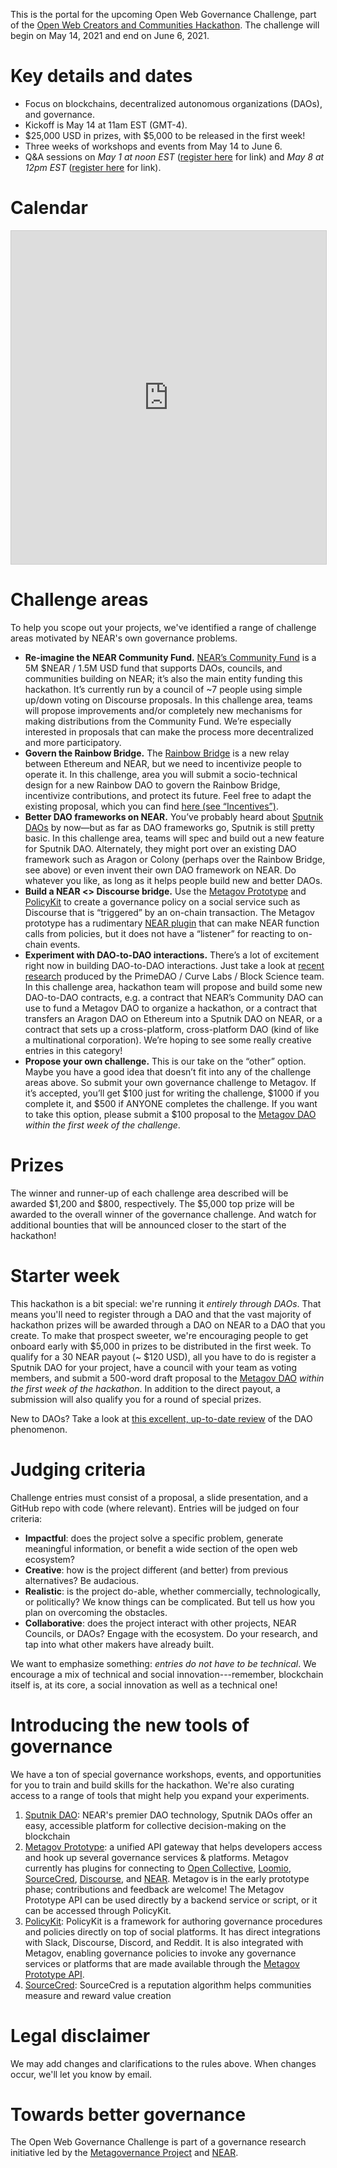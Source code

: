 This is the portal for the upcoming Open Web Governance Challenge, part of the [Open Web Creators and Communities Hackathon](http://summit.openweb.community/). The challenge will begin on May 14, 2021 and end on June 6, 2021.

# Key details and dates

* Focus on blockchains, decentralized autonomous organizations (DAOs), and governance.
* Kickoff is May 14 at 11am EST (GMT-4).
* $25,000 USD in prizes, with $5,000 to be released in the first week!
* Three weeks of workshops and events from May 14 to June 6.
* Q&A sessions on _May 1 at noon EST_ ([register here](https://stanford.zoom.us/meeting/register/tJYvc-Ctpz8jG9x4VO3zOQZgaVLABZ6-H8Rw) for link) and _May 8 at 12pm EST_ ([register here](https://stanford.zoom.us/meeting/register/tJEocOivqjwpGNIxZKvw_wLT3f7BXkck8LrC) for link).

# Calendar

<iframe class="airtable-embed" src="https://airtable.com/embed/shryU24x71Du3IBq1?backgroundColor=pink&viewControls=on" frameborder="0" onmousewheel="" width="100%" height="533" style="background: transparent; border: 1px solid #ccc;"></iframe>

# Challenge areas
To help you scope out your projects, we've identified a range of challenge areas motivated by NEAR's own governance problems.

* **Re-imagine the NEAR Community Fund.** [NEAR’s Community Fund](https://gov.near.org/t/community-fund-i-wiki/139) is a 5M $NEAR / 1.5M USD fund that supports DAOs, councils, and communities building on NEAR; it’s also the main entity funding this hackathon. It’s currently run by a council of ~7 people using simple up/down voting on Discourse proposals. In this challenge area, teams will propose improvements and/or completely new mechanisms for making distributions from the Community Fund. We’re especially interested in proposals that can make the process more decentralized and more participatory.
* **Govern the Rainbow Bridge.** The [Rainbow Bridge](https://near.org/blog/the-rainbow-bridge-is-live/) is a new relay between Ethereum and NEAR, but we need to incentivize people to operate it. In this challenge, area you will submit a socio-technical design for a new Rainbow DAO to govern the Rainbow Bridge, incentivize contributions, and protect its future. Feel free to adapt the existing proposal, which you can find [here (see “Incentives”)](https://near.org/blog/eth-near-rainbow-bridge/).
* **Better DAO frameworks on NEAR.** You’ve probably heard about [Sputnik DAOs](https://gov.near.org/t/launching-sputnik-daos/451) by now—but as far as DAO frameworks go, Sputnik is still pretty basic. In this challenge area, teams will spec and build out a new feature for Sputnik DAO. Alternately, they might port over an existing DAO framework such as Aragon or Colony (perhaps over the Rainbow Bridge, see above) or even invent their own DAO framework on NEAR. Do whatever you like, as long as it helps people build new and better DAOs.
* **Build a NEAR <> Discourse bridge.** Use the [Metagov Prototype](http://docs.metagov.org/) and [PolicyKit](https://policykit.readthedocs.io/en/latest/) to create a governance policy on a social service such as Discourse that is “triggered” by an on-chain transaction. The Metagov prototype has a rudimentary [NEAR plugin](https://github.com/metagov/metagov-prototype/tree/master/metagov/metagov/plugins/near) that can make NEAR function calls from policies, but it does not have a “listener” for reacting to on-chain events.
* **Experiment with DAO-to-DAO interactions.** There’s a lot of excitement right now in building DAO-to-DAO interactions. Just take a look at [recent research](https://medium.com/primedao/conceptual-models-for-dao2dao-relations-ac2b2d3cc84d) produced by the PrimeDAO / Curve Labs / Block Science team. In this challenge area, hackathon team will propose and build some new DAO-to-DAO contracts, e.g. a contract that NEAR’s Community DAO can use to fund a Metagov DAO to organize a hackathon, or a contract that transfers an Aragon DAO on Ethereum into a Sputnik DAO on NEAR, or a contract that sets up a cross-platform, cross-platform DAO (kind of like a multinational corporation). We’re hoping to see some really creative entries in this category!
* **Propose your own challenge.** This is our take on the “other” option. Maybe you have a good idea that doesn’t fit into any of the challenge areas above. So submit your own governance challenge to Metagov. If it’s accepted, you’ll get $100 just for writing the challenge, $1000 if you complete it, and $500 if ANYONE completes the challenge. If you want to take this option, please submit a $100 proposal to the [Metagov DAO](https://sputnik.fund/#/metagov.sputnikdao.near) *within the first week of the challenge*.

# Prizes
The winner and runner-up of each challenge area described will be awarded $1,200 and $800, respectively. The $5,000 top prize will be awarded to the overall winner of the governance challenge. And watch for additional bounties that will be announced closer to the start of the hackathon!

# Starter week
This hackathon is a bit special: we're running it *entirely through DAOs*. That means you'll need to register through a DAO and that the vast majority of hackathon prizes will be awarded through a DAO on NEAR to a DAO that you create. To make that prospect sweeter, we're encouraging people to get onboard early with $5,000 in prizes to be distributed in the first week. To qualify for a 30 NEAR payout (~ $120 USD), all you have to do is register a Sputnik DAO for your project, have a council with your team as voting members, and submit a 500-word draft proposal to the [Metagov DAO](https://sputnik.fund/#/metagov.sputnikdao.near) *within the first week of the hackathon*. In addition to the direct payout, a submission will also qualify you for a round of special prizes.

New to DAOs? Take a look at [this excellent, up-to-date review](https://www.notboring.co/p/the-dao-of-daos) of the DAO phenomenon.

# Judging criteria
Challenge entries must consist of a proposal, a slide presentation, and a GitHub repo with code (where relevant). Entries will be judged on four criteria:

* **Impactful**: does the project solve a specific problem, generate meaningful information, or benefit a wide section of the open web ecosystem?
* **Creative**: how is the project different (and better) from previous alternatives? Be audacious.
* **Realistic**: is the project do-able, whether commercially, technologically, or politically? We know things can be complicated. But tell us how you plan on overcoming the obstacles.
* **Collaborative**: does the project interact with other projects, NEAR Councils, or DAOs? Engage with the ecosystem. Do your research, and tap into what other makers have already built. 

We want to emphasize something: *entries do not have to be technical*. We encourage a mix of technical and social innovation---remember, blockchain itself is, at its core, a social innovation as well as a technical one!

# Introducing the new tools of governance
We have a ton of special governance workshops, events, and opportunities for you to train and build skills for the hackathon. We're also curating access to a range of tools that might help you expand your experiments.

1. [Sputnik DAO](https://sputnik.fund/): NEAR's premier DAO technology, Sputnik DAOs offer an easy, accessible platform for collective decision-making on the blockchain
2. [Metagov Prototype](http://docs.metagov.org/): a unified API gateway that helps developers access and hook up several governance services & platforms. Metagov currently has plugins for connecting to [Open Collective](https://opencollective.com/), [Loomio](https://www.loomio.org/), [SourceCred](https://sourcecred.io), [Discourse](https://www.discourse.org/), and [NEAR](https://docs.near.org/). Metagov is in the early prototype phase; contributions and feedback are welcome! The Metagov Prototype API can be used directly by a backend service or script, or it can be accessed through PolicyKit.
3. [PolicyKit](https://www.policykit.org): PolicyKit is a framework for authoring governance procedures and policies directly on top of social platforms. It has direct integrations with Slack, Discourse, Discord, and Reddit. It is also integrated with Metagov, enabling governance policies to invoke any governance services or platforms that are made available through the [Metagov Prototype API](https://prototype.metagov.org/redoc/).
4. [SourceCred](https://sourcecred.io): SourceCred is a reputation algorithm helps communities measure and reward value creation

# Legal disclaimer
We may add changes and clarifications to the rules above. When changes occur, we'll let you know by email.

# Towards better governance
The Open Web Governance Challenge is part of a governance research initiative led by the [Metagovernance Project](metagov.org) and [NEAR](near.org).
